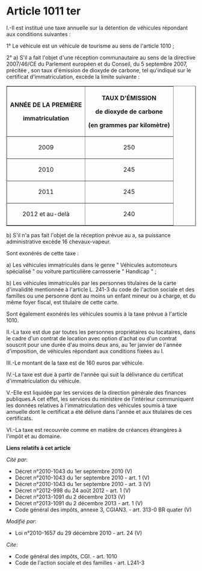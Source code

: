 # Article 1011 ter

I.-Il est institué une taxe annuelle sur la détention de véhicules répondant aux conditions suivantes : 

1° Le véhicule est  un véhicule de tourisme au sens de l'article 1010 ; 

2° a) S'il a fait l'objet d'une réception communautaire au sens de la directive 2007/46/CE du Parlement européen et du
Conseil, du 5 septembre 2007, précitée , son taux d'émission de dioxyde de carbone, tel qu'indiqué sur le certificat
d'immatriculation, excède la limite suivante : 

<table border="1">
  <tbody>
    <tr>
      <th>

ANNÉE DE LA PREMIÈRE 

immatriculation 

</th>
      <th>

TAUX D'ÉMISSION 

de dioxyde de carbone 

(en grammes par kilomètre) 

</th>
    </tr>
    <tr>
      <td align="center">

2009 

</td>
      <td align="center">

250 

</td>
    </tr>
    <tr>
      <td align="center">

2010 

</td>
      <td align="center">

245 

</td>
    </tr>
    <tr>
      <td align="center">

2011 

</td>
      <td align="center">

245 

</td>
    </tr>
    <tr>
      <td align="center">

2012 et au-delà 

</td>
      <td align="center">

240 

</td>
    </tr>
  </tbody>
</table>

b) S'il n'a pas fait l'objet de la réception prévue au a, sa puissance administrative excède 16 chevaux-vapeur. 

Sont exonérés de cette taxe : 

a) Les véhicules immatriculés dans le genre " Véhicules automoteurs spécialisé " ou voiture particulière carrosserie "
Handicap " ; 

b) Les véhicules immatriculés par les personnes titulaires de la carte d'invalidité mentionnée à l'article L. 241-3 du code
de l'action sociale et des familles ou une personne dont au moins un enfant mineur ou à charge, et du même foyer fiscal, est
titulaire de cette carte. 

Sont également  exonérés les véhicules soumis à la taxe prévue à l'article 1010. 

II.-La taxe est due par toutes les personnes propriétaires ou locataires, dans le cadre d'un contrat de location avec option
d'achat ou d'un contrat souscrit pour une durée d'au moins deux ans, au 1er janvier de l'année d'imposition, de véhicules
répondant aux conditions fixées au I. 

III.-Le montant de la taxe est de 160 euros par véhicule. 

IV.-La taxe est due à partir de l'année qui suit la délivrance du certificat d'immatriculation du véhicule.

V.-Elle est liquidée par les services de la direction générale des finances publiques.A cet effet, les services du ministère
de l'intérieur communiquent les données relatives à l'immatriculation des véhicules soumis à taxe annuelle dont le certificat
a été délivré dans l'année et aux titulaires de ces certificats. 

VI.-La taxe est recouvrée comme en matière de créances étrangères à l'impôt et au domaine.

**Liens relatifs à cet article**

_Cité par_:

  - Décret n°2010-1043 du 1er septembre 2010 (V)
  - Décret n°2010-1043 du 1er septembre 2010 - art. 1 (V)
  - Décret n°2010-1043 du 1er septembre 2010 - art. 3 (V)
  - Décret n°2012-998 du 24 août 2012 - art. 1 (V)
  - Décret n°2013-1091 du 2 décembre 2013 (V)
  - Décret n°2013-1091 du 2 décembre 2013 - art. 1 (V)
  - Code général des impôts, annexe 3, CGIAN3. - art. 313-0 BR quater (V)

_Modifié par_:

  - Loi n°2010-1657 du 29 décembre 2010 - art. 24 (V)

_Cite_:

  - Code général des impôts, CGI. - art. 1010
  - Code de l'action sociale et des familles - art. L241-3
